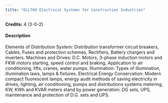```yaml
---
title: "ELL769 Electrical Systems for Construction Industries"
---
```

**Credits:** 4 (3-0-2)

#### Description
Elements of Distribution System: Distribution transformer circuit breakers, Cables, Fuses and protection schemes, Rectifiers, Battery chargers and inverters. Machines and Drives: D.C. Motors, 3-phase induction motors and FKW motors starting, speed control and braking, Application to air conditioning, lifts, cranes, water pumps. Illumination: Types of illumination, illumination laws, lamps & fixtures. Electrical Energy Conservation: Modern compact fluorescent lamps, energy audit methods of saving electricity in drives, lighting, air conditioning, pumps and distributions systems metering, KW, KWh and KVAR meters stand by power generation: DG sets, UPS, maintenance and protection of D.G. sets and UPS.